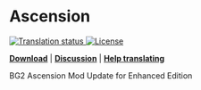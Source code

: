 # Ascension
<a href="https://tra.bgforge.net/engage/baldurs-gate/?utm_source=widget">
<img src="https://tra.bgforge.net/widgets/baldurs-gate/-/ascension/svg-badge.svg" alt="Translation status" />
</a>
<a href="https://creativecommons.org/licenses/by-nc-sa/4.0/">
<img src="https://img.shields.io/badge/license-CC%20BY--NC--SA%204.0-blue.svg" alt="License" />
</a>

[__Download__](https://github.com/BiGWorldProject/Ascension/releases/latest)
 | [__Discussion__](https://forums.beamdog.com/discussion/comment/916526)
 | [__Help translating__](https://tra.bgforge.net/projects/baldurs-gate/ascension/)

BG2 Ascension Mod Update for Enhanced Edition
